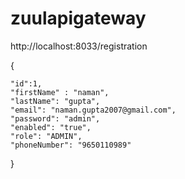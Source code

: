 # zuulapigateway

http://localhost:8033/registration

{

	"id":1,	
	"firstName" : "naman",
	"lastName": "gupta",
	"email": "naman.gupta2007@gmail.com",
	"password": "admin",
	"enabled": "true",
	"role": "ADMIN",
	"phoneNumber": "9650110989"
	
	
}

